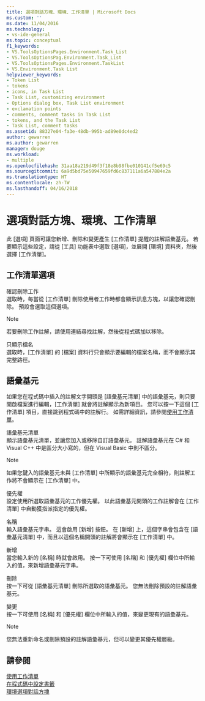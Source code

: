 ```yaml
---
title: 選項對話方塊、環境、工作清單 | Microsoft Docs
ms.custom: ''
ms.date: 11/04/2016
ms.technology:
- vs-ide-general
ms.topic: conceptual
f1_keywords:
- VS.ToolsOptionsPages.Environment.Task_List
- VS.ToolsOptionsPag.Environment.Task_List
- VS.ToolsOptionsPages.Environment.TaskList
- VS.Environment.Task List
helpviewer_keywords:
- Token List
- tokens
- icons, in Task List
- Task List, customizing environment
- Options dialog box, Task List environment
- exclamation points
- comments, comment tasks in Task List
- tokens, and the Task List
- Task List, comment tasks
ms.assetid: 88327e04-fa3e-48db-995b-ad89e0dc4ed2
author: gewarren
ms.author: gewarren
manager: douge
ms.workload:
- multiple
ms.openlocfilehash: 31aa18a219d49f3f18e8b98fbe010141cf5e69c5
ms.sourcegitcommit: 6a9d5bd75e50947659fd6c837111a6a547884e2a
ms.translationtype: HT
ms.contentlocale: zh-TW
ms.lasthandoff: 04/16/2018
---
```

# <a name="task-list-environment-options-dialog-box"></a>選項對話方塊、環境、工作清單
此 [選項] 頁面可讓您新增、刪除和變更產生 [工作清單] 提醒的註解語彙基元。 若要顯示這些設定，請從 [工具] 功能表中選取 [選項]，並展開 [環境] 資料夾，然後選擇 [工作清單]。  
  
## <a name="task-list-options"></a>工作清單選項  
 確認刪除工作  
 選取時，每當從 [工作清單] 刪除使用者工作時都會顯示訊息方塊，以讓您確認刪除。 預設會選取這個選項。  
  
> [!NOTE]
>  若要刪除工作註解，請使用連結尋找註解，然後從程式碼加以移除。  
  
 只顯示檔名  
 選取時，[工作清單] 的 [檔案] 資料行只會顯示要編輯的檔案名稱，而不會顯示其完整路徑。  
  
## <a name="tokens"></a>語彙基元  
 如果您在程式碼中插入的註解文字開頭是 [語彙基元清單] 中的語彙基元，則只要開啟檔案進行編輯，[工作清單] 就會將註解顯示為新項目。 您可以按一下這個 [工作清單] 項目，直接跳到程式碼中的註解行。 如需詳細資訊，請參閱[使用工作清單](../../ide/using-the-task-list.md)。  
  
 語彙基元清單  
 顯示語彙基元清單，並讓您加入或移除自訂語彙基元。 註解語彙基元在 C# 和 Visual C++ 中是區分大小寫的，但在 Visual Basic 中則不區分。  
  
> [!NOTE]
>  如果您鍵入的語彙基元未與 [工作清單] 中所顯示的語彙基元完全相符，則註解工作將不會顯示在 [工作清單] 中。  
  
 優先權  
 設定使用所選取語彙基元的工作優先權。 以此語彙基元開頭的工作註解會在 [工作清單] 中自動獲指派指定的優先權。  
  
 名稱  
 輸入語彙基元字串。 這會啟用 [新增] 按鈕。 在 [新增] 上，這個字串會包含在 [語彙基元清單] 中，而且以這個名稱開頭的註解將會顯示在 [工作清單] 中。  
  
 新增  
 當您輸入新的 [名稱] 時就會啟用。 按一下可使用 [名稱] 和 [優先權] 欄位中所輸入的值，來新增語彙基元字串。  
  
 刪除  
 按一下可從 [語彙基元清單] 刪除所選取的語彙基元。 您無法刪除預設的註解語彙基元。  
  
 變更  
 按一下可使用 [名稱] 和 [優先權] 欄位中所輸入的值，來變更現有的語彙基元。  
  
> [!NOTE]
>  您無法重新命名或刪除預設的註解語彙基元，但可以變更其優先權層級。  
  
## <a name="see-also"></a>請參閱  
 [使用工作清單](../../ide/using-the-task-list.md)   
 [在程式碼中設定書籤](../../ide/setting-bookmarks-in-code.md)   
 [環境選項對話方塊](../../ide/reference/environment-options-dialog-box.md)